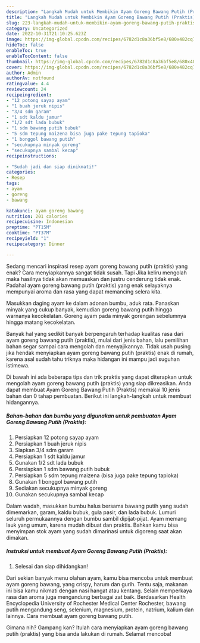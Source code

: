 ```yaml
---
description: "Langkah Mudah untuk Membikin Ayam Goreng Bawang Putih (Praktis) yang Enak"
title: "Langkah Mudah untuk Membikin Ayam Goreng Bawang Putih (Praktis) yang Enak"
slug: 223-langkah-mudah-untuk-membikin-ayam-goreng-bawang-putih-praktis-yang-enak
category: Uncategorized
date: 2022-10-31T21:10:25.623Z
image: https://img-global.cpcdn.com/recipes/6782d1c8a36bf5e8/680x482cq70/ayam-goreng-bawang-putih-praktis-foto-resep-utama.jpg
hideToc: false
enableToc: true
enableTocContent: false
thumbnail: https://img-global.cpcdn.com/recipes/6782d1c8a36bf5e8/680x482cq70/ayam-goreng-bawang-putih-praktis-foto-resep-utama.jpg
cover: https://img-global.cpcdn.com/recipes/6782d1c8a36bf5e8/680x482cq70/ayam-goreng-bawang-putih-praktis-foto-resep-utama.jpg
author: Admin
authorAv: notfound
ratingvalue: 4.4
reviewcount: 24
recipeingredient:
- "12 potong sayap ayam"
- "1 buah jeruk nipis"
- "3/4 sdm garam"
- "1 sdt kaldu jamur"
- "1/2 sdt lada bubuk"
- "1 sdm bawang putih bubuk"
- "5 sdm tepung maizena bisa juga pake tepung tapioka"
- "1 bonggol bawang putih"
- "secukupnya minyak goreng"
- "secukupnya sambal kecap"
recipeinstructions:

- "Sudah jadi dan siap dinikmati!"
categories:
- Resep
tags:
- ayam
- goreng
- bawang

katakunci: ayam goreng bawang 
nutrition: 201 calories
recipecuisine: Indonesian
preptime: "PT15M"
cooktime: "PT37M"
recipeyield: "1"
recipecategory: Dinner

---
```



Sedang mencari inspirasi resep ayam goreng bawang putih (praktis) yang enak? Cara menyiapkannya sangat tidak susah. Tapi Jika keliru mengolah maka hasilnya tidak akan memuaskan dan justru cenderung tidak enak. Padahal ayam goreng bawang putih (praktis) yang enak selayaknya mempunyai aroma dan rasa yang dapat memancing selera kita.


Masukkan daging ayam ke dalam adonan bumbu, aduk rata. Panaskan minyak yang cukup banyak, kemudian goreng bawang putih hingga warnanya kecokelatan. Goreng ayam pada minyak gorengan sebelumnya hingga matang kecokelatan.

Banyak hal yang sedikit banyak berpengaruh terhadap kualitas rasa dari ayam goreng bawang putih (praktis), mulai dari jenis bahan, lalu pemilihan bahan segar sampai cara mengolah dan menyajikannya. Tidak usah pusing jika hendak menyiapkan ayam goreng bawang putih (praktis) enak di rumah, karena asal sudah tahu triknya maka hidangan ini mampu jadi suguhan istimewa.


Di bawah ini ada beberapa tips dan trik praktis yang dapat diterapkan untuk mengolah ayam goreng bawang putih (praktis) yang siap dikreasikan. Anda dapat membuat Ayam Goreng Bawang Putih (Praktis) memakai 10 jenis bahan dan 0 tahap pembuatan. Berikut ini langkah-langkah untuk membuat hidangannya.

<!--inarticleads1-->

##### Bahan-bahan dan bumbu yang digunakan untuk pembuatan Ayam Goreng Bawang Putih (Praktis):

1. Persiapkan 12 potong sayap ayam
1. Persiapkan 1 buah jeruk nipis
1. Siapkan 3/4 sdm garam
1. Persiapkan 1 sdt kaldu jamur
1. Gunakan 1/2 sdt lada bubuk
1. Persiapkan 1 sdm bawang putih bubuk
1. Persiapkan 5 sdm tepung maizena (bisa juga pake tepung tapioka)
1. Gunakan 1 bonggol bawang putih
1. Sediakan secukupnya minyak goreng
1. Gunakan secukupnya sambal kecap


Dalam wadah, masukkan bumbu halus bersama bawang putih yang sudah dimemarkan, garam, kaldu bubuk, gula pasir, dan lada bubuk. Lumuri seluruh permukaannya dengan bumbu sambil dipijat-pijat. Ayam memang lauk yang umum, karena mudah dibuat dan praktis. Bahkan kamu bisa menyimpan stok ayam yang sudah dimarinasi untuk digoreng saat akan dimakan. 

<!--inarticleads2-->

##### Instruksi untuk membuat Ayam Goreng Bawang Putih (Praktis):


1. Selesai dan siap dihidangkan!

Dari sekian banyak menu olahan ayam, kamu bisa mencoba untuk membuat ayam goreng bawang, yang crispy, harum dan gurih. Tentu saja, makanan ini bisa kamu nikmati dengan nasi hangat atau kentang. Selain memperkaya rasa dan aroma juga mengandung berbagai zat baik. Berdasarkan Health Encyclopedia University of Rochester Medical Center Rochester, bawang putih mengandung seng, selenium, magnesium, protein, natrium, kalium dan lainnya. Cara membuat ayam goreng bawang putih. 

Gimana nih? Gampang kan? Itulah cara menyiapkan ayam goreng bawang putih (praktis) yang bisa anda lakukan di rumah. Selamat mencoba!
